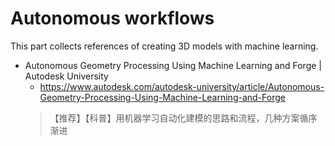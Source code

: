 # Autonomous workflows
This part collects references of creating 3D models with machine learning.

* Autonomous Geometry Processing Using Machine Learning and Forge | Autodesk University
  * https://www.autodesk.com/autodesk-university/article/Autonomous-Geometry-Processing-Using-Machine-Learning-and-Forge
  > 【推荐】【科普】用机器学习自动化建模的思路和流程，几种方案循序渐进